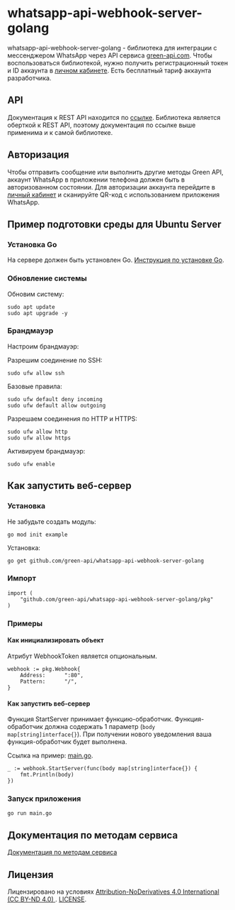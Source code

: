 # whatsapp-api-webhook-server-golang

whatsapp-api-webhook-server-golang - библиотека для интеграции с мессенджером WhatsApp через API
сервиса [green-api.com](https://green-api.com/). Чтобы воспользоваться библиотекой, нужно получить регистрационный токен
и ID аккаунта в [личном кабинете](https://console.green-api.com/). Есть бесплатный тариф аккаунта разработчика.

## API

Документация к REST API находится по [ссылке](https://green-api.com/docs/api/). Библиотека является оберткой к REST API,
поэтому документация по ссылке выше применима и к самой библиотеке.

## Авторизация

Чтобы отправить сообщение или выполнить другие методы Green API, аккаунт WhatsApp в приложении телефона должен быть в
авторизованном состоянии. Для авторизации аккаунта перейдите в [личный кабинет](https://console.green-api.com/) и
сканируйте QR-код с использованием приложения WhatsApp.

## Пример подготовки среды для Ubuntu Server

### Установка Go

На сервере должен быть установлен Go. [Инструкция по установке Go](https://go.dev/doc/install).

### Обновление системы

Обновим систему:

```shell
sudo apt update
sudo apt upgrade -y
```

### Брандмауэр

Настроим брандмауэр:

Разрешим соединение по SSH:

```shell
sudo ufw allow ssh
```

Базовые правила:

```shell
sudo ufw default deny incoming
sudo ufw default allow outgoing
```

Разрешаем соединения по HTTP и HTTPS:

```shell
sudo ufw allow http
sudo ufw allow https
```

Активируем брандмауэр:

```shell
sudo ufw enable
```

## Как запустить веб-сервер

### Установка

Не забудьте создать модуль:

```shell
go mod init example
```

Установка:

```shell
go get github.com/green-api/whatsapp-api-webhook-server-golang
```

### Импорт

```
import (
	"github.com/green-api/whatsapp-api-webhook-server-golang/pkg"
)
```

### Примеры

#### Как инициализировать объект

Атрибут WebhookToken является опциональным.

```
webhook := pkg.Webhook{
    Address:      ":80",
    Pattern:      "/",
}
```

#### Как запустить веб-сервер

Функция StartServer принимает функцию-обработчик. Функция-обработчик должна содержать 1
параметр (`body map[string]interface{}`). При получении нового уведомления ваша функция-обработчик будет выполнена.

Ссылка на пример: [main.go](../examples/main.go).

```
_ := webhook.StartServer(func(body map[string]interface{}) {
    fmt.Println(body)
})
```

### Запуск приложения

```shell
go run main.go
```

## Документация по методам сервиса

[Документация по методам сервиса](https://green-api.com/docs/api/)

## Лицензия

Лицензировано на условиях [
Attribution-NoDerivatives 4.0 International (CC BY-ND 4.0)
](https://creativecommons.org/licenses/by-nd/4.0/). [LICENSE](../LICENSE).
